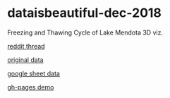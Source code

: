 # dataisbeautiful-dec-2018
Freezing and Thawing Cycle of Lake Mendota 3D viz.

[reddit thread](https://www.reddit.com/r/dataisbeautiful/comments/a2p5f0/battle_dataviz_battle_for_the_month_of_december/)

[original data](http://www.aos.wisc.edu/~sco/lakes/Mendota-ice.html)

[google sheet data](https://docs.google.com/spreadsheets/d/1_cYXBTsv5pzXj-BYuGQIFAQHiPEq4jZYCeJuhj3kg5w/edit?usp=sharing)

[gh-pages demo](https://mikatalk.github.io/dataisbeautiful-dec-2018/index.html)
